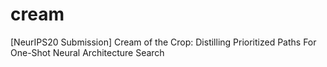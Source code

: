 # cream
[NeurIPS20 Submission] Cream of the Crop: Distilling Prioritized Paths For One-Shot Neural Architecture Search
